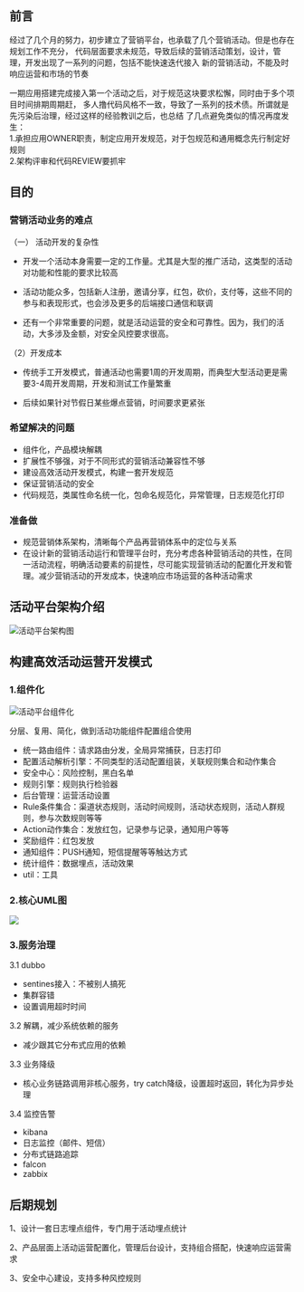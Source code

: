 ## 前言
经过了几个月的努力，初步建立了营销平台，也承载了几个营销活动。但是也存在规划工作不充分，
代码层面要求未规范，导致后续的营销活动策划，设计，管理，开发出现了一系列的问题，包括不能快速迭代接入
新的营销活动，不能及时响应运营和市场的节奏

一期应用搭建完成接入第一个活动之后，对于规范这块要求松懈，同时由于多个项目时间排期周期赶，
多人撸代码风格不一致，导致了一系列的技术债。所谓就是先污染后治理，经过这样的经验教训之后，也总结
了几点避免类似的情况再度发生：<br>
1.承担应用OWNER职责，制定应用开发规范，对于包规范和通用概念先行制定好规则<br>
2.架构评审和代码REVIEW要抓牢

## 目的
### 营销活动业务的难点
（一） 活动开发的复杂性

- 开发一个活动本身需要一定的工作量。尤其是大型的推广活动，这类型的活动对功能和性能的要求比较高

- 活动功能众多，包括新人注册，邀请分享，红包，砍价，支付等，这些不同的参与和表现形式，也会涉及更多的后端接口通信和联调

- 还有一个非常重要的问题，就是活动运营的安全和可靠性。因为，我们的活动，大多涉及金额，对安全风控要求很高。



（2）开发成本

- 传统手工开发模式，普通活动也需要1周的开发周期，而典型大型活动更是需要3-4周开发周期，开发和测试工作量繁重

- 后续如果针对节假日某些爆点营销，时间要求更紧张

### 希望解决的问题

- 组件化，产品模块解耦
- 扩展性不够强，对于不同形式的营销活动兼容性不够
- 建设高效活动开发模式，构建一套开发规范
- 保证营销活动的安全
- 代码规范，类属性命名统一化，包命名规范化，异常管理，日志规范化打印

### 准备做
- 规范营销体系架构，清晰每个产品再营销体系中的定位与关系
- 在设计新的营销活动运行和管理平台时，充分考虑各种营销活动的共性，在同一活动流程，明确活动要素的前提性，尽可能实现营销活动的配置化开发和管理。减少营销活动的开发成本，快速响应市场运营的各种活动需求

## 活动平台架构介绍

![活动平台架构图](/main/document/image/活动平台架构图.png)

## 构建高效活动运营开发模式
### 1.组件化
![活动平台组件化](/main/document/image/活动平台组件化.png)

分层、复用、简化，做到活动功能组件配置组合使用
- 统一路由组件：请求路由分发，全局异常捕获，日志打印
- 配置活动解析引擎：不同类型的活动配置组装，关联规则集合和动作集合
- 安全中心：风险控制，黑白名单
- 规则引擎：规则执行检验器
- 后台管理：运营活动设置
- Rule条件集合：渠道状态规则，活动时间规则，活动状态规则，活动人群规则，参与次数规则等等
- Action动作集合：发放红包，记录参与记录，通知用户等等
- 奖励组件：红包发放
- 通知组件：PUSH通知，短信提醒等等触达方式
- 统计组件：数据埋点，活动效果
- util：工具

### 2.核心UML图
![](/main/document/image/活动平台UML.png)

### 3.服务治理
3.1 dubbo
- sentines接入：不被别人搞死
- 集群容错
- 设置调用超时时间

3.2 解耦，减少系统依赖的服务
- 减少跟其它分布式应用的依赖

3.3 业务降级
- 核心业务链路调用非核心服务，try catch降级，设置超时返回，转化为异步处理

3.4 监控告警
- kibana
- 日志监控（邮件、短信）
- 分布式链路追踪
- falcon
- zabbix

## 后期规划
1、设计一套日志埋点组件，专门用于活动埋点统计

2、产品层面上活动运营配置化，管理后台设计，支持组合搭配，快速响应运营需求

3、安全中心建设，支持多种风控规则

